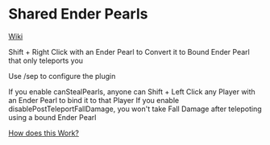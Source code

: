 # Shared Ender Pearls
[Wiki](https://github.com/Henrisen/SharedEnderPearls/wiki "Wiki")

Shift + Right Click with an Ender Pearl to Convert it to Bound Ender Pearl that only teleports you

Use /sep to configure the plugin

If you enable canStealPearls, anyone can Shift + Left Click any Player with an Ender Pearl to bind it to that Player
If you enable disablePostTeleportFallDamage, you won't take Fall Damage after telepoting using a bound Ender Pearl 

[How does this Work?](https://youtu.be/grs0vE5b1WU "Preview")

